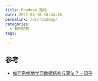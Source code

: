 ```yaml
---
title: Roadmap 路线
date: 2022-04-16 16:44:46
permalink: /ds/roadmap/
categories:
  - 数据结构
tags:
  - 
---
```



## 参考

- [如何系统地学习数据结构与算法？ - 知乎](https://zhuanlan.zhihu.com/p/137041568)